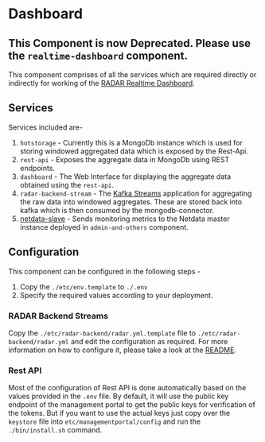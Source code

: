 # Dashboard

This Component is now Deprecated. Please use the `realtime-dashboard` component.
-


This component comprises of all the services which are required directly or indirectly for working of the [RADAR Realtime Dashboard](https://github.com/RADAR-base/RADAR-Dashboard).

## Services

Services included are-
1. `hotstorage` - Currently this is a MongoDb instance which is used for storing windowed aggregated data which is exposed by the Rest-Api.
2. `rest-api` - Exposes the aggregate data in MongoDb using REST endpoints.
3. `dashboard` - The Web Interface for displaying the aggregate data obtained using the `rest-api`.
4. `radar-backend-stream` - The [Kafka Streams]() application for aggregating the raw data into windowed aggregates. These are stored back into kafka which is then consumed by the mongodb-connector.
5. [netdata-slave](https://docs.netdata.cloud/streaming/) - Sends monitoring metrics to the Netdata master instance deployed in `admin-and-others` component.

## Configuration
This component can be configured in the following steps -

1. Copy the `./etc/env.template` to `./.env`
2. Specify the required values according to your deployment.

### RADAR Backend Streams
Copy the `./etc/radar-backend/radar.yml.template` file to `./etc/radar-backend/radar.yml` and edit the configuration as required. For more information on how to configure it, please take a look at the [README](https://github.com/RADAR-base/RADAR-Backend#radar-backend-streams).

### Rest API
Most of the configuration of Rest API is done automatically based on the values provided in the `.env` file.
By default, it will use the public key endpoint of the management portal to get the public keys for verification of the tokens. But if you want to use the actual keys just copy over the `keystore` file into `etc/managementportal/config` and run the `./bin/install.sh` command.
